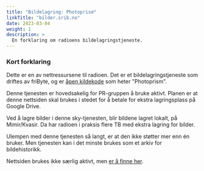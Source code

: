 ```yaml
---
title: "Bildelagring: Photoprism"
linkTitle: "bilder.srib.no"
date: 2023-03-04
weight: 1
description: >
  En forklaring om radioens bildelagringstjeneste.
---
```


### Kort forklaring

Dette er en av nettressursene til radioen. Det er et bildelagringstjeneste som driftes av friByte, og er [åpen kildekode](https://github.com/photoprism/photoprism) som heter "Photoprism".

Denne tjenesten er hovedsakelig for PR-gruppen å bruke aktivt. Planen er at denne nettsiden skal brukes i stedet for å betale for ekstra lagringsplass på Google Drive.

Ved å lagre bilder i denne sky-tjenesten, blir bildene lagret lokalt, på Mimir/Kvasir. Da har radioen i praksis flere TB med ekstra lagring for bilder.

Ulempen med denne tjenesten så langt, er at den ikke støtter mer enn én bruker. Men tjenesten kan i det minste brukes som et arkiv for bildehistorikk.

Nettsiden brukes ikke særlig aktivt, men [er å finne her](https://bilder.srib.no).